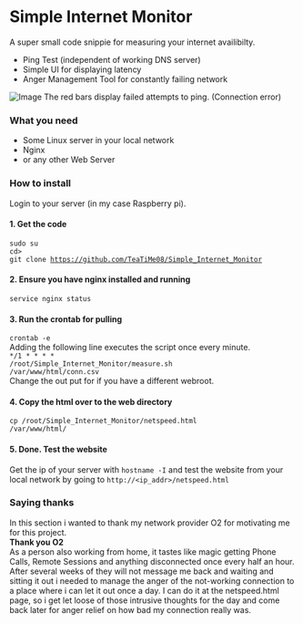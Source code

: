 # Simple Internet Monitor
A super small code snippie for measuring your internet availibilty.
- Ping Test (independent of working DNS server)
- Simple UI for displaying latency
- Anger Management Tool for constantly failing network

![Image]([http://url/to/img.png](https://github.com/TeaTiMe08/Simple_Internet_Monitor/blob/main/Wow_so_much_fancy_UI_picture_look.png?raw=true))
The red bars display failed attempts to ping. (Connection error)

### What you need
- Some Linux server in your local network
- Nginx
- or any other Web Server

### How to install
Login to your server (in my case Raspberry pi).
#### 1. Get the code
<code>sudo su</code><br>
<code>cd></code><br>
<code>git clone https://github.com/TeaTiMe08/Simple_Internet_Monitor</code><br>
#### 2. Ensure you have nginx installed and running
<code>service nginx status</code><br>
#### 3. Run the crontab for pulling
<code>crontab -e</code><br>
Adding the following line executes the script once every minute.<br>
<code>*/1 * * * * /root/Simple_Internet_Monitor/measure.sh /var/www/html/conn.csv</code><br>
Change the out put for if you have a different webroot.
#### 4. Copy the html over to the web directory
<code>cp /root/Simple_Internet_Monitor/netspeed.html /var/www/html/</code>
#### 5. Done. Test the website
Get the ip of your server with <code>hostname -I</code> and test the website from your local network by going to <code>http://<ip_addr>/netspeed.html</code>

### Saying thanks
In this section i wanted to thank my network provider O2 for motivating me for this project.<br>
**Thank you O2**<br>
As a person also working from home, it tastes like magic getting Phone Calls, Remote Sessions and anything disconnected
once every half an hour. After several weeks of they will not message me back and waiting and sitting it out i needed to manage
the anger of the not-working connection to a place where i can let it out once a day. I can do it at the netspeed.html page,
so i get let loose of those intrusive thoughts for the day and come back later for anger relief on how bad my connection really was.
